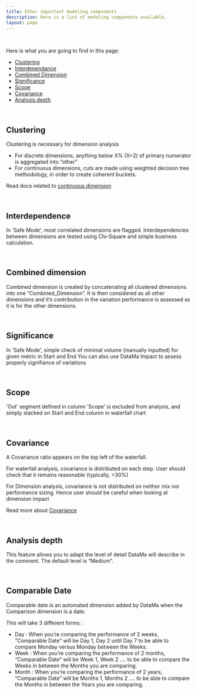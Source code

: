 ```yaml
---
title: Other important modeling components
description: Here is a list of modeling components available.
layout: page
---
```


<br>

Here is what you are going to find in this page: 
- [Clustering](#clustering)
- [Interdependance](#interdependence)
- [Combined Dimension](#combined-dimension)
- [Significance](#significance)
- [Scope](#scope)
- [Covariance](#covariance)
- [Analysis depth](#analysis-depth)

<br>

## <b>Clustering </b>

Clustering is necessary for dimension analysis
* For discrete dimensions, anything below X% (X=2) of primary numerator is aggregated into “other”
* For continuous dimensions, cuts are made using weighted decision tree methodology, in order to create coherent buckets.

Read docs related to [continuous dimension]({{site.url}}/{{site.baseurl}}/core_app/new/interface/homepage/get_inspired/marketing_continuous.html)

<br>

## <b>Interdependence</b>

In 'Safe Mode', most correlated dimensions are flagged. Interdependencies between dimensions are tested using Chi-Square and simple business calculation.

<br>

## <b>Combined dimension</b>

Combined dimension is created by concatenating all clustered dimensions into one “Combined_Dimension”. It is then considered as all other dimensions and it’s contribution in the variation performance is assessed as it is for the other dimensions.

<br>

## <b>Significance</b>

In 'Safe Mode', simple check of minimal volume (manually inputted) for given metric in Start and End
You can also use DataMa Impact to assess properly signifiance of variations

<br>

## <b>Scope</b>

'Out' segment defined in column 'Scope' is excluded from analysis, and simply stacked on Start and End column in waterfall chart

<br>

## <b>Covariance</b>

A Covariance ratio appears on the top left of the waterfall.

For waterfall analysis, covariance is distributed on each step. User should check that it remains reasonable (typically, <30%)

For Dimension analysis, covariance is not distributed on neither mix nor performance sizing. Hence user should be careful when looking at dimension impact

Read more about [Covariance]({{site.url}}/{{site.baseurl}}/core_app/old/compare/model/waterfall/covariance)

<br>

## Analysis depth

This feature allows you to adapt the level of detail DataMa will describe in the comment. The default level is “Medium”.

<br>


## Comparable Date

Comparable date is an automated dimension added by DataMa when the Comparison dimension is a date. 

This will take 3 different forms : 
- Day : When you’re comparing the performance of 2 weeks, “Comparable Date” will be Day 1, Day 2 until Day 7 to be able to compare Monday versus Monday between the Weeks.
- Week : When you’re comparing the performance of 2 months, “Comparable Date” will be Week 1, Week 2 …. to be able to compare the Weeks in between the Months you are comparing.
- Month : When you’re comparing the performance of 2 years, “Comparable Date” will be Months 1, Months 2 …. to be able to compare the Months in between the Years you are comparing.
